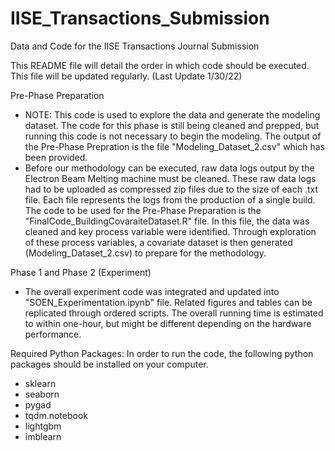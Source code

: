 # IISE_Transactions_Submission
Data and Code for the IISE Transactions Journal Submission

This README file will detail the order in which code should be executed. This file will be updated regularly. 
(Last Update 1/30/22)


Pre-Phase Preparation 
- NOTE: This code is used to explore the data and generate the modeling dataset. The code for this phase is still being cleaned and prepped, but running this code is not necessary to begin the modeling. The output of the Pre-Phase Prepration is the file "Modeling_Dataset_2.csv" which has been provided.
- Before our methodology can be executed, raw data logs output by the Electron Beam Melting machine must be cleaned. These raw data logs had to be uploaded as compressed zip files due to the size of each .txt file. Each file represents the logs from the production of a single build. The code to be used for the Pre-Phase Preparation is the "FinalCode_BuildingCovaraiteDataset.R" file. In this file, the data was cleaned and key process variable were identified. Through exploration of these process variables, a covariate dataset is then generated (Modeling_Dataset_2.csv) to prepare for the methodology. 


Phase 1 and Phase 2 (Experiment)
- The overall experiment code was integrated and updated into "SOEN_Experimentation.ipynb" file. Related figures and tables can be replicated through ordered scripts. The overall running time is estimated to within one-hour, but might be different depending on the hardware performance.

Required Python Packages:
In order to run the code, the following python packages should be installed on your computer.
- sklearn
- seaborn
- pygad
- tqdm.notebook
- lightgbm 
- imblearn
